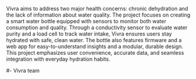 Vivra aims to address two major health concerns: chronic dehydration and the lack of information about water quality. The project focuses on creating a smart water bottle equipped with sensors to monitor both water consumption and quality. Through a conductivity sensor to evaluate water purity and a load cell to track water intake, Vivra ensures users stay hydrated with safe, clean water. The bottle also features firmware and a web app for easy-to-understand insights and a modular, durable design. This project emphasizes user convenience, accurate data, and seamless integration with everyday hydration habits.

#- Vivra team
